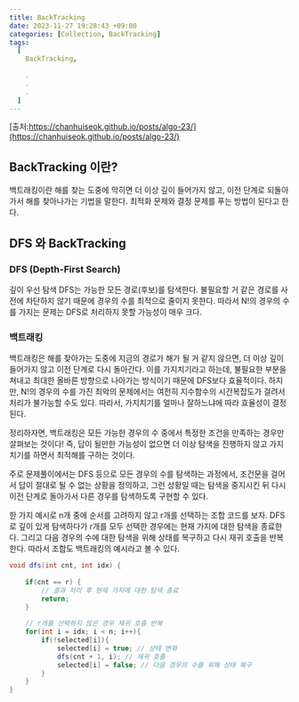 ```yaml
---
title: BackTracking
date: 2023-11-27 19:28:43 +09:00
categories: [Collection, BackTracking]
tags:
  [
    BackTracking,
    
    .
    .
    .
  ]
---
```



 [출처:https://chanhuiseok.github.io/posts/algo-23/](https://chanhuiseok.github.io/posts/algo-23/)


## BackTracking 이란?
  백트래킹이란 해를 찾는 도중에 막히면 더 이상 깊이 들어가지 않고, 이전 단계로 되돌아가서 해를 찾아나가는 기법을 말한다. 최적화 문제와 결정 문제를 푸는 방법이 된다고 한다.
         
## DFS 와 BackTracking

### DFS (Depth-First Search)
깊이 우선 탐색 DFS는 가능한 모든 경로(후보)를 탐색한다. 불필요할 거 같은 경로를 사전에 차단하지 않기 때문에 경우의 수를 최적으로 줄이지 못한다. 따라서 N!의 경우의 수를 가지는 문제는 DFS로 처리하지 못할 가능성이 매우 크다.

### 백트래킹
백트래킹은 해를 찾아가는 도중에 지금의 경로가 해가 될 거 같지 않으면, 더 이상 깊이 들어가지 않고 이전 단계로 다시 돌아간다. 이를 가지치기라고 하는데, 불필요한 부분을 쳐내고 최대한 올바른 방향으로 나아가는 방식이기 때문에 DFS보다 효율적이다. 하지만, N!의 경우의 수를 가진 최악의 문제에서는 여전히 지수함수의 시간복잡도가 걸려서 처리가 불가능할 수도 있다. 따라서, 가지치기를 얼마나 잘하느냐에 따라 효율성이 결정된다.

정리하자면, 백트래킹은 모든 가능한 경우의 수 중에서 특정한 조건을 만족하는 경우만 살펴보는 것이다! 즉, 답이 될만한 가능성이 없으면 더 이상 탐색을 진행하지 않고 가지치기를 하면서 최적해를 구하는 것이다.

주로 문제풀이에서는 DFS 등으로 모든 경우의 수를 탐색하는 과정에서, 조건문을 걸어서 답이 절대로 될 수 없는 상황을 정의하고, 그런 상황일 때는 탐색을 중지시킨 뒤 다시 이전 단계로 돌아가서 다른 경우를 탐색하도록 구현할 수 있다.

한 가지 예시로 n개 중에 순서를 고려하지 않고 r개를 선택하는 조합 코드를 보자. DFS로 깊이 있게 탐색하다가 r개를 모두 선택한 경우에는 현재 가지에 대한 탐색을 종료한다. 그리고 다음 경우의 수에 대한 탐색을 위해 상태를 복구하고 다시 재귀 호출을 반복한다. 따라서 조합도 백트래킹의 예시라고 볼 수 있다.

```java
void dfs(int cnt, int idx) { 
	
	if(cnt == r) { 
    	// 결과 처리 후 현재 가지에 대한 탐색 종료 
        return; 
    }
    
    // r개를 선택하지 않은 경우 재귀 호출 반복 
	for(int i = idx; i < n; i++){ 
    	if(!selected[i]){
			selected[i] = true; // 상태 변화 
			dfs(cnt + 1, i); // 재귀 호출
			selected[i] = false; // 다음 경우의 수를 위해 상태 복구 
		}
    }
}
```